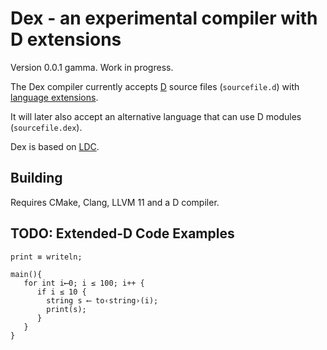 # Dex - an experimental compiler with D extensions

Version 0.0.1 gamma. Work in progress.

The Dex compiler currently accepts [D](http://dlang.org/) source files (`sourcefile.d`) with [language extensions](EXTENSIONS.md). 

It will later also accept an alternative language that can use D modules (`sourcefile.dex`).

Dex is based on [LDC](https://wiki.dlang.org/LDC).

## Building

Requires CMake, Clang, LLVM 11 and a D compiler.

## TODO: Extended-D Code Examples

```
print ≡ writeln;

main(){
   for int i⟵0; i ≤ 100; i++ {
      if i ≤ 10 {
        string s ⟵ to‹string›(i);
        print(s);
      }
   }
}
```
